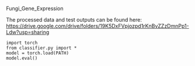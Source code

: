 Fungi_Gene_Expression

The processed data and test outputs can be found here: https://drive.google.com/drive/folders/19K5DxFVpjozpd1rKnBvZZzDmnPp1-Ldw?usp=sharing

```
import torch
from classifier.py import *
model = torch.load(PATH)
model.eval()
```
